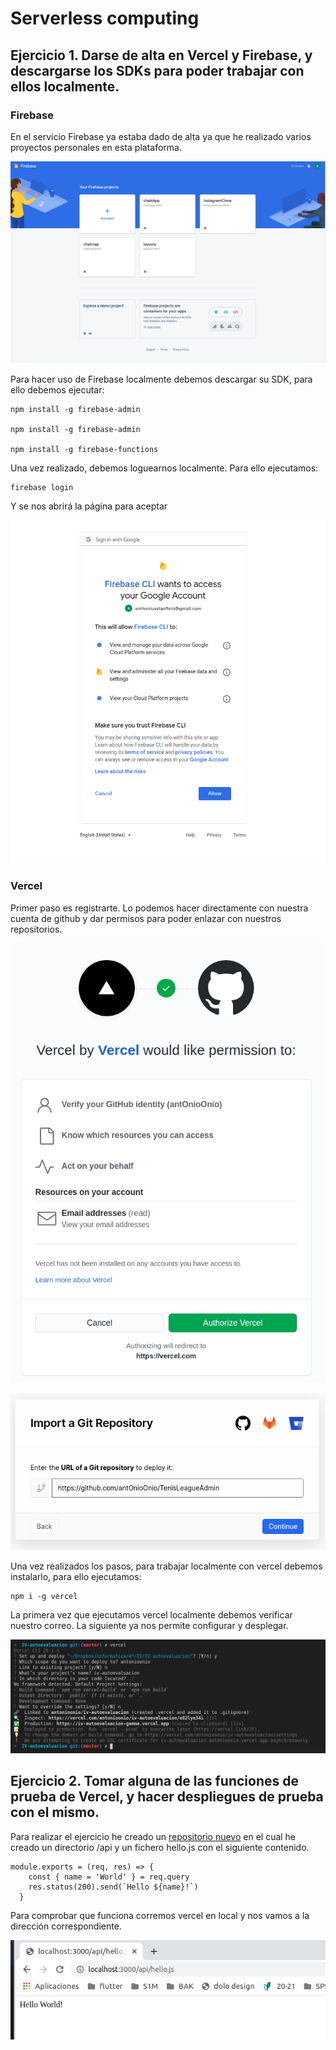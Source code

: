 # Serverless computing

## Ejercicio 1. Darse de alta en Vercel y Firebase, y descargarse los SDKs para poder trabajar con ellos localmente.


### Firebase
En el servicio Firebase ya estaba dado de alta ya que he realizado varios proyectos personales en esta plataforma.

![](images/firebaseRegis.png)

Para hacer uso de Firebase localmente debemos descargar su SDK, para ello debemos ejecutar:

    npm install -g firebase-admin

    npm install -g firebase-admin

    npm install -g firebase-functions

Una vez realizado, debemos loguearnos localmente. Para ello ejecutamos:

    firebase login

Y se nos abrirá la página para aceptar

![](images/firebaseLogin.png)


### Vercel

Primer paso es registrarte. Lo podemos hacer directamente con nuestra cuenta de github y dar permisos para poder enlazar con nuestros repositorios.

![](images/vercel1.png)

![](images/vercel2.png)

Una vez realizados los pasos, para trabajar localmente con vercel debemos instalarlo, para ello ejecutamos:

    npm i -g vercel

La primera vez que ejecutamos vercel localmente debemos verificar nuestro correo. La siguiente ya nos permite configurar y desplegar.

![](images/vercel4.png)


## Ejercicio 2. Tomar alguna de las funciones de prueba de Vercel, y hacer despliegues de prueba con el mismo.

Para realizar el ejercicio he creado un [repositorio nuevo](https://github.com/antOnioOnio/vercelBasicTest) en el cual he creado un directorio /api y un fichero hello.js con el siguiente contenido. 

~~~
module.exports = (req, res) => {
    const { name = 'World' } = req.query
    res.status(200).send(`Hello ${name}!`)
  }
~~~

Para comprobar que funciona corremos vercel en local y nos vamos a la dirección correspondiente.

![](images/hellojs.png)